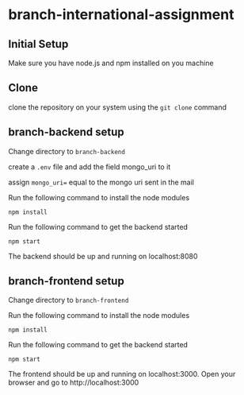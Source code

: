 # branch-international-assignment

## Initial Setup

Make sure you have node.js and npm installed on you machine

## Clone 

clone the repository on your system using the ```git clone``` command


## branch-backend setup

Change directory to ```branch-backend```

create a ```.env``` file and add the field mongo_uri to it

assign ```mongo_uri=``` equal to the mongo uri sent in the mail

Run the following command to install the node modules

```npm install```

Run the following command to get the backend started

```npm start```

The backend should be up and running on localhost:8080

## branch-frontend setup

Change directory to ```branch-frontend```

Run the following command to install the node modules

```npm install```

Run the following command to get the backend started

```npm start```

The frontend should be up and running on localhost:3000. Open your browser and go to http://localhost:3000
